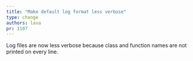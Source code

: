 ```yaml
---
title: "Make default log format less verbose"
type: change
authors: lava
pr: 1107
---
```


Log files are now less verbose because class and function names are not printed
on every line.
